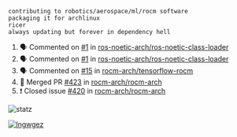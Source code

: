 ```
contributing to robotics/aerospace/ml/rocm software
packaging it for archlinux
ricer
always updating but forever in dependency hell
```

<!--START_SECTION:activity-->
1. 🗣 Commented on [#1](https://github.com//ros-noetic-arch/ros-noetic-class-loader/issues/1) in [ros-noetic-arch/ros-noetic-class-loader](https://github.com//ros-noetic-arch/ros-noetic-class-loader)
2. 🗣 Commented on [#1](https://github.com//ros-noetic-arch/ros-noetic-class-loader/issues/1) in [ros-noetic-arch/ros-noetic-class-loader](https://github.com//ros-noetic-arch/ros-noetic-class-loader)
3. 🗣 Commented on [#15](https://github.com//rocm-arch/tensorflow-rocm/issues/15) in [rocm-arch/tensorflow-rocm](https://github.com//rocm-arch/tensorflow-rocm)
4. 🎉 Merged PR [#423](https://github.com//rocm-arch/rocm-arch/pull/423) in [rocm-arch/rocm-arch](https://github.com//rocm-arch/rocm-arch)
5. ❗️ Closed issue [#420](https://github.com//rocm-arch/rocm-arch/issues/420) in [rocm-arch/rocm-arch](https://github.com//rocm-arch/rocm-arch)
<!--END_SECTION:activity-->


![statz](https://github-readme-stats.vercel.app/api?username=acxz&include_all_commits=true&show_icons=true)

[![lngwgez](https://github-readme-stats.vercel.app/api/top-langs/?username=acxz&layout=compact)](https://github.com/acxz/github-readme-stats)


<!--
**acxz/acxz** is a ✨ _special_ ✨ repository because its `README.md` (this file) appears on your GitHub profile.

Here are some ideas to get you started:

- 🔭 I’m currently working on ...
- 🌱 I’m currently learning ...
- 👯 I’m looking to collaborate on ...
- 🤔 I’m looking for help with ...
- 💬 Ask me about ...
- 📫 How to reach me: ...
- 😄 Pronouns: ...
- ⚡ Fun fact: ...
-->
